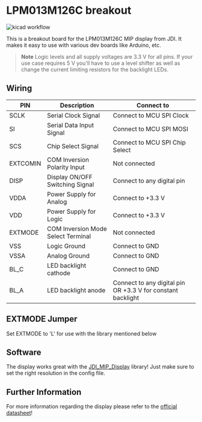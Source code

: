 # LPM013M126C breakout

![kicad workflow](https://github.com/testudor/LPM013M1126C-breakout/actions/workflows/kibot_quick_start.yml/badge.svg)

This is a breakout board for the LPM013M126C MIP display from JDI. It makes it easy to use with various dev boards like Arduino, etc.

> **Note** Logic levels and all supply voltages are 3.3 V for all pins. If your use case requires 5 V you'll have to use a level shifter as well as change the current limiting resistors for the backlight LEDs.

## Wiring

| PIN      | Description                        | Connect to                                                  |
| -------- | ---------------------------------- | ----------------------------------------------------------- |
| SCLK     | Serial Clock Signal                | Connect to MCU SPI Clock                                    |
| SI       | Serial Data Input Signal           | Connect to MCU SPI MOSI                                     |
| SCS      | Chip Select Signal                 | Connect to MCU SPI Chip Select                              |
| EXTCOMIN | COM Inversion Polarity Input       | Not connected                                               |
| DISP     | Display ON/OFF Switching Signal    | Connect to any digital pin                                  |
| VDDA     | Power Supply for Analog            | Connect to +3.3 V                                           |
| VDD      | Power Supply for Logic             | Connect to +3.3 V                                           |
| EXTMODE  | COM Inversion Mode Select Terminal | Not connected                                               |
| VSS      | Logic Ground                       | Connect to GND                                              |
| VSSA     | Analog Ground                      | Connect to GND                                              |
| BL_C     | LED backlight cathode              | Connect to GND                                              |
| BL_A     | LED backlight anode                | Connect to any digital pin OR +3.3 V for constant backlight |

## EXTMODE Jumper

Set EXTMODE to 'L' for use with the library mentioned below

## Software

The display works great with the [JDI_MIP_Display](https://github.com/Gbertaz/JDI_MIP_Display) library! Just make sure to set the right resolution in the config file.

## Further Information

For more information regarding the display please refer to the [official datasheet](https://www.j-display.com/product/pdf/Datasheet/5LPM013M126C_specification_ver03.pdf)!
